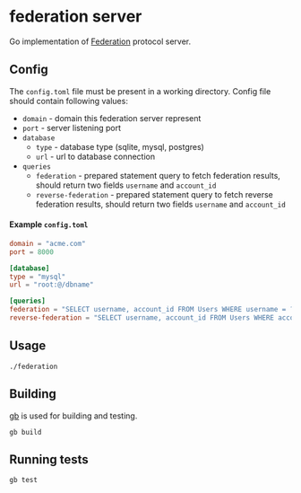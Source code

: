 # federation server

Go implementation of [Federation](https://www.stellar.org/developers/learn/concepts/federation.html) protocol server.

## Config

The `config.toml` file must be present in a working directory. Config file should contain following values:

* `domain` - domain this federation server represent
* `port` - server listening port
* `database`
  * `type` - database type (sqlite, mysql, postgres)
  * `url` - url to database connection
* `queries`
  * `federation` - prepared statement query to fetch federation results, should return two fields `username` and `account_id`
  * `reverse-federation` - prepared statement query to fetch reverse federation results, should return two fields `username` and `account_id`

#### Example `config.toml`
```toml
domain = "acme.com"
port = 8000

[database]
type = "mysql"
url = "root:@/dbname"

[queries]
federation = "SELECT username, account_id FROM Users WHERE username = ?"
reverse-federation = "SELECT username, account_id FROM Users WHERE account_id = ?"
```

## Usage

```
./federation
```

## Building

[gb](http://getgb.io) is used for building and testing.

```
gb build
```

## Running tests

```
gb test
```
